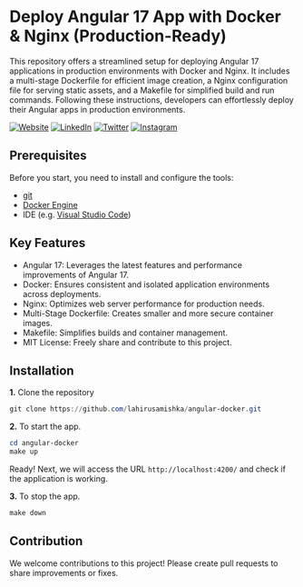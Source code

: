 # Deploy Angular 17 App with Docker & Nginx (Production-Ready)

This repository offers a streamlined setup for deploying Angular 17 applications in production environments with Docker and Nginx. It includes a multi-stage Dockerfile for efficient image creation, a Nginx configuration file for serving static assets, and a Makefile for simplified build and run commands. Following these instructions, developers can effortlessly deploy their Angular apps in production environments.


[![Website](https://shields.braskam.com/v1/shields?name=website&format=rectangle&size=small&radius=5)](https://www.lahirusamishka.me/)
[![LinkedIn](https://shields.braskam.com/v1/shields?name=linkedin&format=rectangle&size=small&radius=5)](https://www.linkedin.com/in/lahirusamishka)
[![Twitter](https://shields.braskam.com/v1/shields?name=twitter&format=rectangle&size=small&radius=5)](https://twitter.com/samishkaz)
[![Instagram](https://shields.braskam.com/v1/shields?name=instagram&format=rectangle&size=small&radius=5)](https://www.instagram.com/lahiru_samishka)



## Prerequisites


Before you start, you need to install and configure the tools:

* [git](https://git-scm.com/)
* [Docker Engine](https://docs.docker.com/engine/install/)
* IDE (e.g. [Visual Studio Code](https://code.visualstudio.com/))




## Key Features



* Angular 17: Leverages the latest features and performance improvements of Angular 17.
* Docker: Ensures consistent and isolated application environments across deployments.
* Nginx: Optimizes web server performance for production needs.
* Multi-Stage Dockerfile: Creates smaller and more secure container images.
* Makefile: Simplifies builds and container management.
* MIT License: Freely share and contribute to this project.

## Installation


**1.** Clone the repository
```powershell
git clone https://github.com/lahirusamishka/angular-docker.git
```

**2.** To start the app.
```powershell
cd angular-docker
make up
```

Ready! Next, we will access the URL `http://localhost:4200/` and check if the application is working.


**3.** To stop the app.
```powershell
make down
```

## Contribution


We welcome contributions to this project! Please create pull requests to share improvements or fixes.